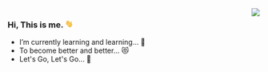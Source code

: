 <img align="right" src="https://github-readme-stats.vercel.app/api?username=Freedomisgood&show_icons=true&text_color=718096">

###  Hi, This is me.  <img src="https://github.com/gaoliang/gaoliang/blob/master/Hi.gif" width="16px"> 

- I’m currently learning and learning... :thought_balloon:
- To become better and better... :heart_eyes_cat:
- Let's Go, Let's Go... :dancer:
